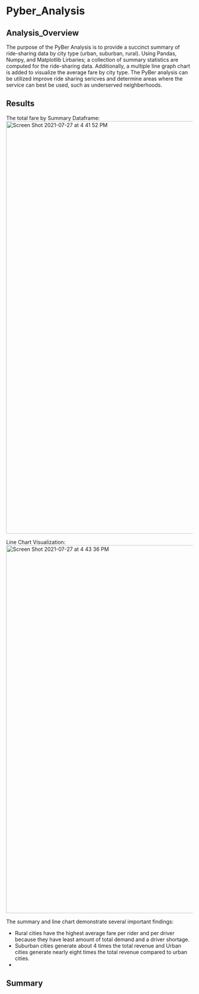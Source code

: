 
# Pyber_Analysis
## Analysis_Overview
The purpose of the PyBer Analysis is to provide a succinct summary of ride-sharing data by city type (urban, suburban, rural). Using Pandas, Numpy, and Matplotlib Lirbaries; a collection of summary statistics are computed for the ride-sharing data. Additionally, a multiple line graph chart is added to visualize the average fare by city type. The PyBer analysis can be utilized improve ride sharing sericves and determine areas where the service can best be used, such as underserved neighberhoods.

## Results

The total fare by 
Summary Dataframe:
<img width="1111" alt="Screen Shot 2021-07-27 at 4 41 52 PM" src="https://user-images.githubusercontent.com/85506567/127224510-3d691c55-23ea-40c7-9774-691bd066d64b.png">

Line Chart Visualization:
<img width="991" alt="Screen Shot 2021-07-27 at 4 43 36 PM" src="https://user-images.githubusercontent.com/85506567/127224704-23b20f2e-2b14-457d-b209-3a4462425c3a.png">

The summary and line chart demonstrate several important findings:
- Rural cities have the highest average fare per rider and per driver because they have least amount of total demand and a driver shortage.
- Suburban cities generate about 4 times the total revenue and Urban cities generate nearly eight times the total revenue compared to urban cities. 
- 
## Summary

